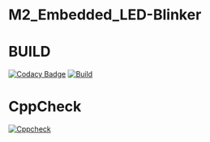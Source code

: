 # M2_Embedded_LED-Blinker

# BUILD
[![Codacy Badge](https://api.codacy.com/project/badge/Grade/f9400cfdc8d540ccb0afc4aa69e6a6d9)](https://app.codacy.com/gh/lokesh4309/M2_Embedded_LED-Blinker?utm_source=github.com&utm_medium=referral&utm_content=lokesh4309/M2_Embedded_LED-Blinker&utm_campaign=Badge_Grade_Settings)
[![Build](https://github.com/lokesh4309/M2_Embedded_LED-Blinker/actions/workflows/compile.yml/badge.svg)](https://github.com/lokesh4309/M2_Embedded_LED-Blinker/actions/workflows/compile.yml)

# CppCheck
[![Cppcheck](https://github.com/lokesh4309/M2_Embedded_LED-Blinker/actions/workflows/cppcheck.yml/badge.svg)](https://github.com/lokesh4309/M2_Embedded_LED-Blinker/actions/workflows/cppcheck.yml)
